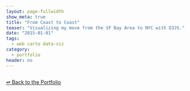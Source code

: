 ```yaml
---
layout: page-fullwidth
show_meta: true
title: "From Coast to Coast"
teaser: "Visualizing my move from the SF Bay Area to NYC with D3JS."
date: "2015-01-01"
tags:
  - web carto data-viz 
category:
  - portfolio
header: no
---
```





<a href="{{site.url}}{{site.baseurl}}/images/" target="_blank">
  <img class="portfolio" src="{{site.url}}{{site.baseurl}}/images/" alt="">
</a>


[<span class="back-arrow">&#8619;</span> Back to the Portfolio](/work/)
